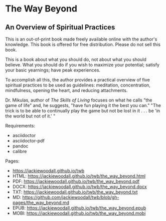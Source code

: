 The Way Beyond
==============
An Overview of Spiritual Practices
----------------------------------

This is an out-of-print book made freely available online with the author's knowledge. This book is offered for free distribution. Please do not sell this book.

This is a book about what you should do, not about what you should believe. What you should do if you wish to maximize your potential; satisfy your basic yearnings; have peak experiences.

To accomplish all this, the author provides a practical overview of five spiritual practices to be used as guidelines: meditation, concentration, mindfulness, opening the heart, and reducing attachments.

Dr. Mikulas, author of _The Skills of Living_ focuses on what he calls "the game of life" and, he suggests, "have fun playing it the best you can." "The trick is to be able to continually play the game but not be lost in it . . . be 'in the world but not of it.' "

Requirements:
* asciidoctor
* asciidoctor-pdf
* pandoc
* calibre

Pages:
* https://jackiewoodall.github.io/twb
* HTML: https://jackiewoodall.github.io/twb/the_way_beyond.html
* PDF: https://jackiewoodall.github.io/twb/the_way_beyond.pdf
* DOCX: https://jackiewoodall.github.io/twb/the_way_beyond.docx
* TXT: https://jackiewoodall.github.io/twb/the_way_beyond.txt
* MD: https://github.com/jackiewoodall/twb/blob/gh-pages/the_way_beyond.md
* EPUB: https://jackiewoodall.github.io/twb/the_way_beyond.epub
* MOBI: https://jackiewoodall.github.io/twb/the_way_beyond.mobi
